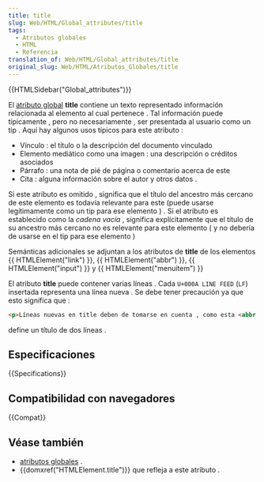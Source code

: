 ```yaml
---
title: title
slug: Web/HTML/Global_attributes/title
tags:
  - Atributos globales
  - HTML
  - Referencia
translation_of: Web/HTML/Global_attributes/title
original_slug: Web/HTML/Atributos_Globales/title
---
```

{{HTMLSidebar("Global_attributes")}}

El [atributo global](/es/docs/Web/HTML/Atributos_Globales) **title** contiene un texto representado información relacionada al elemento al cual pertenece . Tal información puede típicamente , pero no necesariamente , ser presentada al usuario como un tip . Aquí hay algunos usos típicos para este atributo :

- Vínculo : el título o la descripción del documento vinculado
- Elemento mediático como una imagen : una descripción o créditos asociados
- Párrafo : una nota de pié de página o comentario acerca de este
- Cita : alguna información sobre el autor y otros datos .

Si este atributo es omitido , significa que el título del ancestro más cercano de este elemento es todavía relevante para este (puede usarse legítimamente como un tip para ese elemento ) . Si el atributo es establecido como la _cadena vacía_ , significa explícitamente que el título de su ancestro más cercano no es relevante para este elemento ( y no debería de usarse en el tip para ese elemento )

Semánticas adicionales se adjuntan a los atributos de **title** de los elementos {{ HTMLElement("link") }}, {{ HTMLElement("abbr") }}, {{ HTMLElement("input") }} y {{ HTMLElement("menuitem") }}

El atributo **title** puede contener varias líneas . Cada `U+000A LINE FEED` (`LF`) insertada representa una línea nueva . Se debe tener precaución ya que esto significa que :

```html
<p>Líneas nuevas en title deben de tomarse en cuenta , como esta <abbr title="Este es un título multilínea">ejemplo </abbr>.</p>
```

define un título de dos líneas .

## Especificaciones

{{Specifications}}

## Compatibilidad con navegadores

{{Compat}}

## Véase también

- [atributos globales](/es/docs/Web/HTML/Atributos_Globales) .
- {{domxref("HTMLElement.title")}} que refleja a este atributo .
